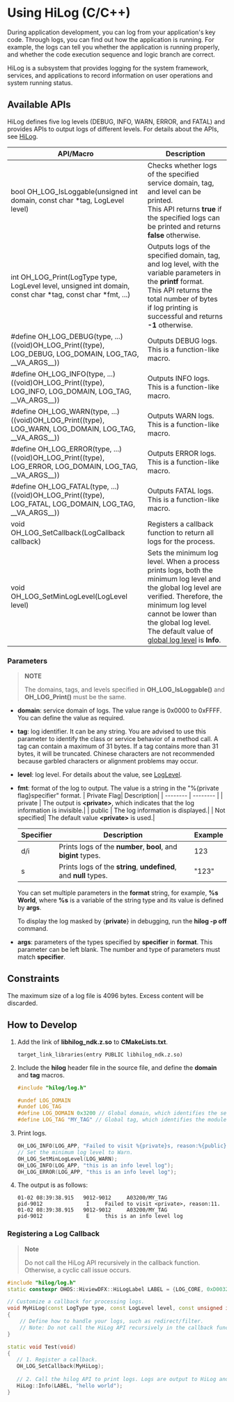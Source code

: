 # Using HiLog (C/C++)

During application development, you can log from your application's key code. Through logs, you can find out how the application is running. For example, the logs can tell you whether the application is running properly, and whether the code execution sequence and logic branch are correct.

HiLog is a subsystem that provides logging for the system framework, services, and applications to record information on user operations and system running status.

## Available APIs

HiLog defines five log levels (DEBUG, INFO, WARN, ERROR, and FATAL) and provides APIs to output logs of different levels. For details about the APIs, see [HiLog](../reference/apis-performance-analysis-kit/_hi_log.md).

| API/Macro| Description|
| -------- | -------- |
| bool OH_LOG_IsLoggable(unsigned int domain, const char \*tag, LogLevel level) | Checks whether logs of the specified service domain, tag, and level can be printed.<br>This API returns **true** if the specified logs can be printed and returns **false** otherwise.| 
| int OH_LOG_Print(LogType type, LogLevel level, unsigned int domain, const char \*tag, const char \*fmt, ...) | Outputs logs of the specified domain, tag, and log level, with the variable parameters in the **printf** format.<br>This API returns the total number of bytes if log printing is successful and returns **-1** otherwise.|
| \#define OH_LOG_DEBUG(type, ...) ((void)OH_LOG_Print((type), LOG_DEBUG, LOG_DOMAIN, LOG_TAG, \_\_VA_ARGS__)) | Outputs DEBUG logs. This is a function-like macro.|
| \#define OH_LOG_INFO(type, ...) ((void)OH_LOG_Print((type), LOG_INFO, LOG_DOMAIN, LOG_TAG, \_\_VA_ARGS__)) | Outputs INFO logs. This is a function-like macro.|
| \#define OH_LOG_WARN(type, ...) ((void)OH_LOG_Print((type), LOG_WARN, LOG_DOMAIN, LOG_TAG, \_\_VA_ARGS__)) | Outputs WARN logs. This is a function-like macro.|
| \#define OH_LOG_ERROR(type, ...) ((void)OH_LOG_Print((type), LOG_ERROR, LOG_DOMAIN, LOG_TAG, \_\_VA_ARGS__)) | Outputs ERROR logs. This is a function-like macro.|
| \#define OH_LOG_FATAL(type, ...) ((void)OH_LOG_Print((type), LOG_FATAL, LOG_DOMAIN, LOG_TAG, \_\_VA_ARGS__)) | Outputs FATAL logs. This is a function-like macro.|
| void OH_LOG_SetCallback(LogCallback callback) | Registers a callback function to return all logs for the process.|
| void OH_LOG_SetMinLogLevel(LogLevel level)|Sets the minimum log level. When a process prints logs, both the minimum log level and the global log level are verified. Therefore, the minimum log level cannot be lower than the global log level. The default value of [global log level](hilog.md#displaying-and-setting-log-levels) is **Info**.|

### Parameters

> **NOTE**
>
> The domains, tags, and levels specified in **OH_LOG_IsLoggable()** and **OH_LOG_Print()** must be the same.

- **domain**: service domain of logs. The value range is 0x0000 to 0xFFFF. You can define the value as required.

- **tag**: log identifier. It can be any string. You are advised to use this parameter to identify the class or service behavior of a method call. A tag can contain a maximum of 31 bytes. If a tag contains more than 31 bytes, it will be truncated. Chinese characters are not recommended because garbled characters or alignment problems may occur.

- **level**: log level. For details about the value, see [LogLevel](../reference/apis-performance-analysis-kit/_hi_log.md#loglevel).

- **fmt**: format of the log to output. The value is a string in the "%{private flag}specifier" format.
  | Private Flag| Description|
  | -------- | -------- |
  | private | The output is **\<private>**, which indicates that the log information is invisible.|
  | public | The log information is displayed.|
  | Not specified| The default value **\<private>** is used.|

  | Specifier| Description| Example|
  | -------- | -------- | -------- |
  | d/i | Prints logs of the **number**, **bool**, and **bigint** types.| 123 |
  | s | Prints logs of the **string**, **undefined**, and **null** types.| "123" |

  You can set multiple parameters in the **format** string, for example, **%s World**, where **%s** is a variable of the string type and its value is defined by **args**. <!--Del-->

  To display the log masked by {**private**} in debugging, run the **hilog -p off** command.
<!--DelEnd-->

- **args**: parameters of the types specified by **specifier** in **format**. This parameter can be left blank. The number and type of parameters must match **specifier**.

## Constraints

The maximum size of a log file is 4096 bytes. Excess content will be discarded.

## How to Develop

1. Add the link of **libhilog_ndk.z.so** to **CMakeLists.txt**.

   ```
   target_link_libraries(entry PUBLIC libhilog_ndk.z.so)
   ```

2. Include the **hilog** header file in the source file, and define the **domain** and **tag** macros.

   ```c++
   #include "hilog/log.h"
   ```

   ```c++
   #undef LOG_DOMAIN
   #undef LOG_TAG
   #define LOG_DOMAIN 0x3200 // Global domain, which identifies the service domain.
   #define LOG_TAG "MY_TAG" // Global tag, which identifies the module log tag.
   ```

3. Print logs.

   ```c++
   OH_LOG_INFO(LOG_APP, "Failed to visit %{private}s, reason:%{public}d.", url, errno);
   // Set the minimum log level to Warn.
   OH_LOG_SetMinLogLevel(LOG_WARN);
   OH_LOG_INFO(LOG_APP, "this is an info level log");
   OH_LOG_ERROR(LOG_APP, "this is an info level log");
   ```

4. The output is as follows:

   ```
   01-02 08:39:38.915   9012-9012     A03200/MY_TAG                   pid-9012              I     Failed to visit <private>, reason:11.
   01-02 08:39:38.915   9012-9012     A03200/MY_TAG                   pid-9012              E     this is an info level log
   ```

### Registering a Log Callback

> **Note**
>
> Do not call the HiLog API recursively in the callback function. Otherwise, a cyclic call issue occurs.

```c++
#include "hilog/log.h"
static constexpr OHOS::HiviewDFX::HiLogLabel LABEL = {LOG_CORE, 0xD003200, "MY_TAG"};

// Customize a callback for processing logs.
void MyHiLog(const LogType type, const LogLevel level, const unsigned int domain, const char *tag, const char *msg)
{
    // Define how to handle your logs, such as redirect/filter.
    // Note: Do not call the HiLog API recursively in the callback function. Otherwise, a cyclic call issue occurs.
}

static void Test(void)
{
   // 1. Register a callback.
   OH_LOG_SetCallback(MyHiLog);
    
   // 2. Call the hilog API to print logs. Logs are output to HiLog and returned to MyHiLog() through the registered callback. Then, MyHiLog() is called to process the logs.
   HiLog::Info(LABEL, "hello world");
}
```
